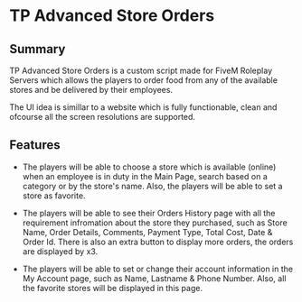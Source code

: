 # TP Advanced Store Orders

## Summary
TP Advanced Store Orders is a custom script made for FiveM Roleplay Servers which allows the players to order food from any of the available stores and be delivered by their employees.

The UI idea is simillar to a website which is fully functionable, clean and ofcourse all the screen resolutions are supported.

## Features

- The players will be able to choose a store which is available (online) when an employee is in duty in the Main Page, search based on a category or by the store's name. Also, the players will be able to set a store as favorite.

- The players will be able to see their Orders History page with all the requirement infromation about the store they purchased, such as Store Name, Order Details, Comments, Payment Type, Total Cost, Date & Order Id. There is also an extra button to display more orders, the orders are displayed by x3.

- The players will be able to set or change their account information in the My Account page, such as Name, Lastname & Phone Number. Also, all the favorite stores will be displayed in this page.
